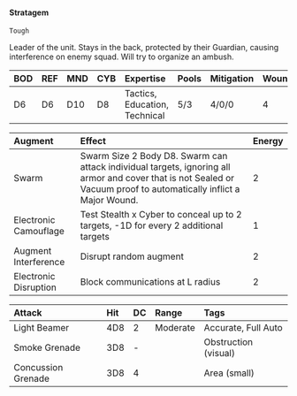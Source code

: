 #### Stratagem
`Tough`

Leader of the unit. Stays in the back, protected by their Guardian, causing interference on enemy squad. Will try to organize an ambush.

| BOD | REF | MND | CYB | Expertise                     | Pools | Mitigation | Wounds | Energy |
| :-- | :-- | :-- | :-- | :---------------------------- | :---- | :--------- | ------ | :----- |
| D6  | D6  | D10 | D8  | Tactics, Education, Technical | 5/3   | 4/0/0      | 4      | 3      |

| Augment               | Effect                                                                                                                                                             | Energy |
| :-------------------- | :----------------------------------------------------------------------------------------------------------------------------------------------------------------- | :----- |
| Swarm                 | Swarm Size 2 Body D8. Swarm can attack individual targets, ignoring all armor and cover that is not Sealed or Vacuum proof to automatically inflict a Major Wound. | 2      |
| Electronic Camouflage | Test Stealth x Cyber to conceal up to 2 targets, -1D for every 2 additional targets                                                                                | 1      |
| Augment Interference  | Disrupt random augment                                                                                                                                             | 2      |
| Electronic Disruption | Block communications at L radius                                                                                                                                   | 2      |


| Attack             | Hit | DC  | Range    | Tags                 |
| :----------------- | :-- | :-- | :------- | :------------------- |
| Light Beamer       | 4D8 | 2   | Moderate | Accurate, Full Auto  |
| Smoke Grenade      | 3D8 | -   |          | Obstruction (visual) |
| Concussion Grenade | 3D8 | 4   |          | Area (small)         |